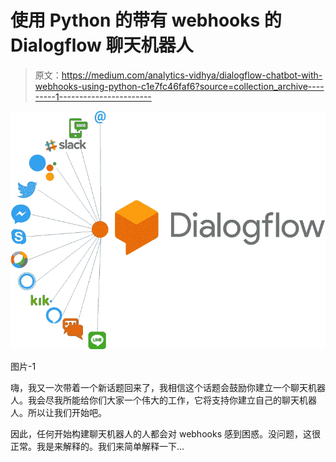 # 使用 Python 的带有 webhooks 的 Dialogflow 聊天机器人

> 原文：<https://medium.com/analytics-vidhya/dialogflow-chatbot-with-webhooks-using-python-c1e7fc46faf6?source=collection_archive---------1----------------------->

![](img/e47c8d5c2bc02059e66ef2bce6f80877.png)

图片-1

嗨，我又一次带着一个新话题回来了，我相信这个话题会鼓励你建立一个聊天机器人。我会尽我所能给你们大家一个伟大的工作，它将支持你建立自己的聊天机器人。所以让我们开始吧。

因此，任何开始构建聊天机器人的人都会对 webhooks 感到困惑。没问题，这很正常。我是来解释的。我们来简单解释一下…